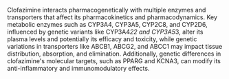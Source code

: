 Clofazimine interacts pharmacogenetically with multiple enzymes and transporters that affect its pharmacokinetics and pharmacodynamics. Key metabolic enzymes such as CYP3A4, CYP3A5, CYP2C8, and CYP2D6, influenced by genetic variants like CYP3A4*22 and CYP3A5*3, alter its plasma levels and potentially its efficacy and toxicity, while genetic variations in transporters like ABCB1, ABCG2, and ABCC1 may impact tissue distribution, absorption, and elimination. Additionally, genetic differences in clofazimine's molecular targets, such as PPARG and KCNA3, can modify its anti-inflammatory and immunomodulatory effects.